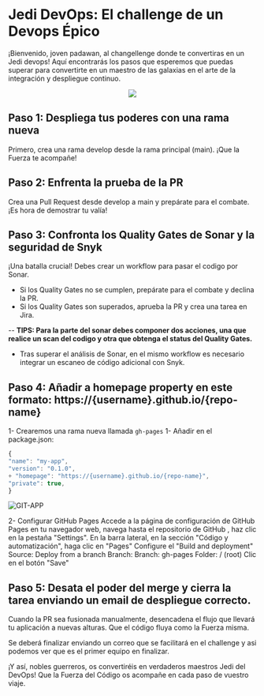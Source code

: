 # Jedi DevOps: El challenge de un Devops Épico

¡Bienvenido, joven padawan, al changellenge donde te convertiras en un Jedi devops! Aquí encontrarás los pasos que esperemos que puedas superar para convertirte en un maestro de las galaxias en el arte de la integración y despliegue continuo.

<p align="center">
  <img src="images/espacio2.png" />
</p>

## Paso 1: Despliega tus poderes con una rama nueva

Primero, crea una rama develop desde la rama principal (main). ¡Que la Fuerza te acompañe!

## Paso 2: Enfrenta la prueba de la PR

Crea una Pull Request desde develop a main y prepárate para el combate. ¡Es hora de demostrar tu valía!

## Paso 3: Confronta los Quality Gates de Sonar y la seguridad de Snyk

¡Una batalla crucial! Debes crear un workflow para pasar el codigo por Sonar.

- Si los Quality Gates no se cumplen, prepárate para el combate y declina la PR.
- Si los Quality Gates son superados, aprueba la PR y crea una tarea en Jira.
  
-- __TIPS:  Para la parte del sonar debes componer dos acciones, una que realice un scan del codigo y otra que obtenga el status del Quality Gates.__

- Tras superar el análisis de Sonar, en el mismo workflow es necesario integrar un escaneo de código adicional con Snyk.


## Paso 4: Añadir a homepage property en este formato: https://{username}.github.io/{repo-name}
   1- Crearemos una rama nueva llamada `gh-pages`
   1- Añadir en el package.json:
   ```javascript
{
  "name": "my-app",
  "version": "0.1.0",
+ "homepage": "https://{username}.github.io/{repo-name}",
  "private": true,
}
  ```
![GIT-APP](GIT-APP.png)

  2- Configurar GitHub Pages
     Accede a la página de configuración de GitHub Pages en tu navegador web, navega hasta el repositorio de GitHub , haz clic en la pestaña "Settings".
     En la barra lateral, en la sección "Código y automatización", haga clic en "Pages"
     Configure el "Build and deployment"
        Source: Deploy from a branch
        Branch:
            Branch: gh-pages
            Folder: / (root)
     Clic en el botón "Save" 

## Paso 5: Desata el poder del merge y cierra la tarea enviando un email de despliegue correcto.

Cuando la PR sea fusionada manualmente, desencadena el flujo que llevará tu aplicación a nuevas alturas. Que el código fluya como la Fuerza misma.  

Se deberá finalizar enviando un correo que se facilitará en el challenge y asi podemos ver que es el primer equipo en finalizar. 

¡Y así, nobles guerreros, os convertiréis en verdaderos maestros Jedi del DevOps! Que la Fuerza del Código os acompañe en cada paso de vuestro viaje.


